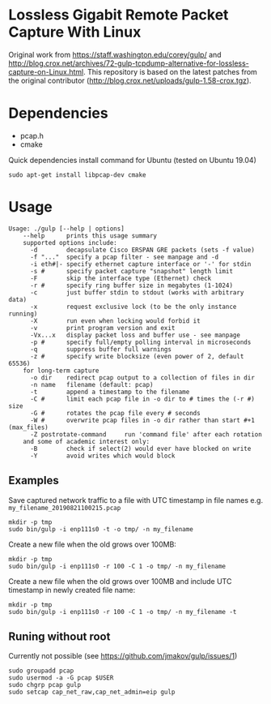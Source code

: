 # Lossless Gigabit Remote Packet Capture With Linux
Original work from https://staff.washington.edu/corey/gulp/ and http://blog.crox.net/archives/72-gulp-tcpdump-alternative-for-lossless-capture-on-Linux.html.
This repository is based on the latest patches from the original contributor (http://blog.crox.net/uploads/gulp-1.58-crox.tgz).

# Dependencies
* pcap.h
* cmake

Quick dependencies install command for Ubuntu (tested on Ubuntu 19.04)
```
sudo apt-get install libpcap-dev cmake
```
# Usage
```
Usage: ./gulp [--help | options]
    --help      prints this usage summary
    supported options include:
      -d        decapsulate Cisco ERSPAN GRE packets (sets -f value)
      -f "..."  specify a pcap filter - see manpage and -d
      -i eth#|- specify ethernet capture interface or '-' for stdin
      -s #      specify packet capture "snapshot" length limit
      -F        skip the interface type (Ethernet) check
      -r #      specify ring buffer size in megabytes (1-1024)
      -c        just buffer stdin to stdout (works with arbitrary data)
      -x        request exclusive lock (to be the only instance running)
      -X        run even when locking would forbid it
      -v        print program version and exit
      -Vx...x   display packet loss and buffer use - see manpage
      -p #      specify full/empty polling interval in microseconds
      -q        suppress buffer full warnings
      -z #      specify write blocksize (even power of 2, default 65536)
    for long-term capture
      -o dir    redirect pcap output to a collection of files in dir
      -n name   filename (default: pcap)
      -t        append a timestamp to the filename
      -C #      limit each pcap file in -o dir to # times the (-r #) size
      -G #      rotates the pcap file every # seconds
      -W #      overwrite pcap files in -o dir rather than start #+1 (max_files)
      -Z postrotate-command     run 'command file' after each rotation
    and some of academic interest only:
      -B        check if select(2) would ever have blocked on write
      -Y        avoid writes which would block
```

## Examples
Save captured network traffic to a file with UTC timestamp in file names e.g. `my_filename_20190821100215.pcap`
```
mkdir -p tmp
sudo bin/gulp -i enp111s0 -t -o tmp/ -n my_filename
```
 
Create a new file when the old grows over 100MB:
```
mkdir -p tmp
sudo bin/gulp -i enp111s0 -r 100 -C 1 -o tmp/ -n my_filename
```

Create a new file when the old grows over 100MB and include UTC timestamp in newly created file name:
```
mkdir -p tmp
sudo bin/gulp -i enp111s0 -r 100 -C 1 -o tmp/ -n my_filename -t
```




## Runing without root
Currently not possible (see https://github.com/jmakov/gulp/issues/1)
```
sudo groupadd pcap
sudo usermod -a -G pcap $USER
sudo chgrp pcap gulp
sudo setcap cap_net_raw,cap_net_admin=eip gulp
```

